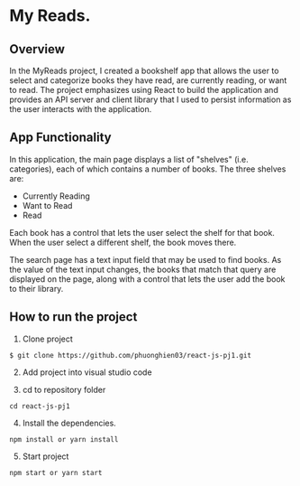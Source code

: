 # My Reads.

## Overview
In the MyReads project, I created a bookshelf app that allows the user to select and categorize books they have read, are currently reading, or want to read. The project emphasizes using React to build the application and provides an API server and client library that I used to persist information as the user interacts with the application.

## App Functionality
In this application, the main page displays a list of "shelves" (i.e. categories), each of which contains a number of books. The three shelves are:
* Currently Reading
* Want to Read
* Read

Each book has a control that lets the user select the shelf for that book. When the user select a different shelf, the book moves there.

The search page has a text input field that may be used to find books. As the value of the text input changes, the books that match that query are displayed on the page, along with a control that lets the user add the book to their library.

## How to run the project
1. Clone project
```
$ git clone https://github.com/phuonghien03/react-js-pj1.git
```

2. Add project into visual studio code

3. cd to repository folder
```
cd react-js-pj1
```

4. Install the dependencies.
```
npm install or yarn install
```
5. Start project
```
npm start or yarn start
```

